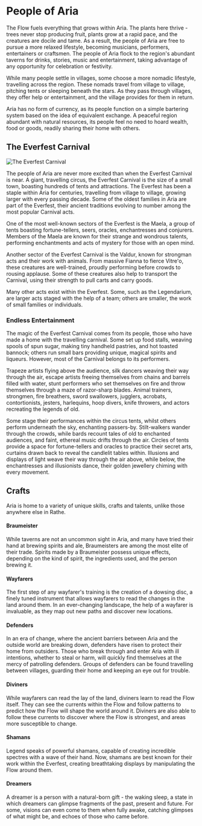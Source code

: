 # People of Aria

The Flow fuels everything that grows within Aria. The plants here thrive - trees never stop producing fruit, plants grow at a rapid pace, and the creatures are docile and tame. As a result, the people of Aria are free to pursue a more relaxed lifestyle, becoming musicians, performers, entertainers or craftsmen. The people of Aria flock to the region's abundant taverns for drinks, stories, music and entertainment, taking advantage of any opportunity for celebration or festivity.

While many people settle in villages, some choose a more nomadic lifestyle, travelling across the region. These nomads travel from village to village, pitching tents or sleeping beneath the stars. As they pass through villages, they offer help or entertainment, and the village provides for them in return.

Aria has no form of currency, as its people function on a simple bartering system based on the idea of equivalent exchange. A peaceful region abundant with natural resources, its people feel no need to hoard wealth, food or goods, readily sharing their home with others.

## The Everfest Carnival

![The Everfest Carnival](https://media.githubusercontent.com/media/nathaneastwood/fablore/main/src/world-of-rathe/aria/media/everfest.webp)

The people of Aria are never more excited than when the Everfest Carnival is near. A giant, travelling circus, the Everfest Carnival is the size of a small town, boasting hundreds of tents and attractions. The Everfest has been a staple within Aria for centuries, travelling from village to village, growing larger with every passing decade. Some of the oldest families in Aria are part of the Everfest, their ancient traditions evolving to number among the most popular Carnival acts.

One of the most well-known sectors of the Everfest is the Maela, a group of tents boasting fortune-tellers, seers, oracles, enchantresses and conjurers. Members of the Maela are known for their strange and wondrous talents, performing enchantments and acts of mystery for those with an open mind.

Another sector of the Everfest Carnival is the Valdur, known for strongman acts and their work with animals. From massive Fianna to fierce Vitre'o, these creatures are well-trained, proudly performing before crowds to rousing applause. Some of these creatures also help to transport the Carnival, using their strength to pull carts and carry goods.

Many other acts exist within the Everfest. Some, such as the Legendarium, are larger acts staged with the help of a team; others are smaller, the work of small families or individuals.

### Endless Entertainment
The magic of the Everfest Carnival comes from its people, those who have made a home with the travelling carnival. Some set up food stalls, weaving spools of spun sugar, making tiny handheld pastries, and hot toasted bannock; others run small bars providing unique, magical spirits and liqueurs. However, most of the Carnival belongs to its performers.

Trapeze artists flying above the audience, silk dancers weaving their way through the air, escape artists freeing themselves from chains and barrels filled with water, stunt performers who set themselves on fire and throw themselves through a maze of razor-sharp blades. Animal trainers, strongmen, fire breathers, sword swallowers, jugglers, acrobats, contortionists, jesters, harlequins, hoop divers, knife throwers, and actors recreating the legends of old.

Some stage their performances within the circus tents, whilst others perform underneath the sky, enchanting passers-by. Stilt-walkers wander through the crowds, while bards recount tales of old to enchanted audiences, and faint, ethereal music drifts through the air. Circles of tents provide a space for fortune-tellers and oracles to practice their secret arts, curtains drawn back to reveal the candlelit tables within. Illusions and displays of light weave their way through the air above, while below, the enchantresses and illusionists dance, their golden jewellery chiming with every movement.

## Crafts
Aria is home to a variety of unique skills, crafts and talents, unlike those anywhere else in Rathe.

#### Braumeister
While taverns are not an uncommon sight in Aria, and many have tried their hand at brewing spirits and ale, Braumeisters are among the most elite of their trade. Spirits made by a Braumeister possess unique effects, depending on the kind of spirit, the ingredients used, and the person brewing it.

#### Wayfarers
The first step of any wayfarer's training is the creation of a dowsing disc, a finely tuned instrument that allows wayfarers to read the changes in the land around them. In an ever-changing landscape, the help of a wayfarer is invaluable, as they map out new paths and discover new locations.

#### Defenders
In an era of change, where the ancient barriers between Aria and the outside world are breaking down, defenders have risen to protect their home from outsiders. Those who break through and enter Aria with ill intentions, whether to steal or harm, will quickly find themselves at the mercy of patrolling defenders. Groups of defenders can be found travelling between villages, guarding their home and keeping an eye out for trouble.

#### Diviners
While wayfarers can read the lay of the land, diviners learn to read the Flow itself. They can see the currents within the Flow and follow patterns to predict how the Flow will shape the world around it. Diviners are also able to follow these currents to discover where the Flow is strongest, and areas more susceptible to change.

#### Shamans
Legend speaks of powerful shamans, capable of creating incredible spectres with a wave of their hand. Now, shamans are best known for their work within the Everfest, creating breathtaking displays by manipulating the Flow around them.

#### Dreamers
A dreamer is a person with a natural-born gift - the waking sleep, a state in which dreamers can glimpse fragments of the past, present and future. For some, visions can even come to them when fully awake, catching glimpses of what might be, and echoes of those who came before.
